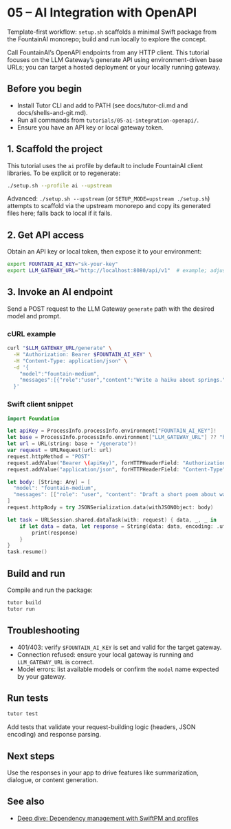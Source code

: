 # 05 – AI Integration with OpenAPI

Template-first workflow: `setup.sh` scaffolds a minimal Swift package from the FountainAI monorepo; build and run locally to explore the concept.

Call FountainAI’s OpenAPI endpoints from any HTTP client. This tutorial focuses on the LLM Gateway’s generate API using environment-driven base URLs; you can target a hosted deployment or your locally running gateway.

## Before you begin
- Install Tutor CLI and add to PATH (see docs/tutor-cli.md and docs/shells-and-git.md).
- Run all commands from `tutorials/05-ai-integration-openapi/`.
- Ensure you have an API key or local gateway token.

## 1. Scaffold the project
This tutorial uses the `ai` profile by default to include FountainAI client libraries. To be explicit or to regenerate:

```bash
./setup.sh --profile ai --upstream
```

Advanced: `./setup.sh --upstream` (or `SETUP_MODE=upstream ./setup.sh`) attempts to scaffold via the upstream monorepo and copy its generated files here; falls back to local if it fails.

## 2. Get API access
Obtain an API key or local token, then expose it to your environment:

```bash
export FOUNTAIN_AI_KEY="sk-your-key"
export LLM_GATEWAY_URL="http://localhost:8080/api/v1"  # example; adjust as needed
```

## 3. Invoke an AI endpoint
Send a POST request to the LLM Gateway `generate` path with the desired model and prompt.

### cURL example

```bash
curl "$LLM_GATEWAY_URL/generate" \
  -H "Authorization: Bearer $FOUNTAIN_AI_KEY" \
  -H "Content-Type: application/json" \
  -d '{
    "model":"fountain-medium",
    "messages":[{"role":"user","content":"Write a haiku about springs."}]
  }'
```

### Swift client snippet

```swift
import Foundation

let apiKey = ProcessInfo.processInfo.environment["FOUNTAIN_AI_KEY"]!
let base = ProcessInfo.processInfo.environment["LLM_GATEWAY_URL"] ?? "http://localhost:8080/api/v1"
let url = URL(string: base + "/generate")!
var request = URLRequest(url: url)
request.httpMethod = "POST"
request.addValue("Bearer \(apiKey)", forHTTPHeaderField: "Authorization")
request.addValue("application/json", forHTTPHeaderField: "Content-Type")

let body: [String: Any] = [
  "model": "fountain-medium",
  "messages": [["role": "user", "content": "Draft a short poem about waterfalls."]]
]
request.httpBody = try JSONSerialization.data(withJSONObject: body)

let task = URLSession.shared.dataTask(with: request) { data, _, _ in
    if let data = data, let response = String(data: data, encoding: .utf8) {
        print(response)
    }
}
task.resume()
```

## Build and run
Compile and run the package:

```bash
tutor build
tutor run
```

## Troubleshooting
- 401/403: verify `$FOUNTAIN_AI_KEY` is set and valid for the target gateway.
- Connection refused: ensure your local gateway is running and `LLM_GATEWAY_URL` is correct.
- Model errors: list available models or confirm the `model` name expected by your gateway.

## Run tests
```bash
tutor test
```
Add tests that validate your request-building logic (headers, JSON encoding) and response parsing.

## Next steps
Use the responses in your app to drive features like summarization, dialogue, or content generation.

## See also
- [Deep dive: Dependency management with SwiftPM and profiles](../../docs/dependency-management-deep-dive.md)
